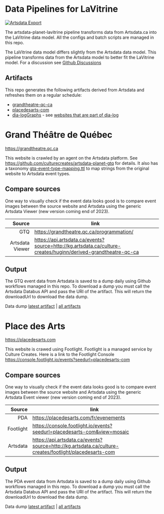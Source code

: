 # Data Pipelines for LaVitrine
[![Artsdata Export](https://github.com/culturecreates/artsdata-planet-lavitrine/actions/workflows/artsdata-export.yml/badge.svg)](https://github.com/culturecreates/artsdata-planet-lavitrine/actions/workflows/artsdata-export.yml)

The artsdata-planet-lavitrine pipeline transforms data from Artsdata.ca into the LaVitrine data model. All the configs and batch scripts are managed in this repo.

The LaVitrine data model differs slightly from the Artsdata data model. This pipeline transforms data from the Artsdata model to better fit the LaVitrine model. For a discussion see [Github Discussions](https://github.com/culturecreates/artsdata-planet-lavitrine/discussions/categories/modelling-discussions)

## Artifacts
This repo generates the following artifacts derived from Artsdata and refreshes them on a regular schedule:
* [grandtheatre-qc-ca](https://api.artsdata.ca/databus/artifact/latest?artifact=http%3A%2F%2Fkg.artsdata.ca%2Fdatabus%2Fculture-creates%2Fartsdata-planet-lavitrine%2Fgrandtheatre-qc-ca)
* [placedesarts-com](https://api.artsdata.ca/databus/artifact/latest?artifact=http%3A%2F%2Fkg.artsdata.ca%2Fdatabus%2Fculture-creates%2Fartsdata-planet-lavitrine%2Fplacedesarts-com)
* [dia-logGraphs](https://api.artsdata.ca/databus/artifact/latest?artifact=http%3A%2F%2Fkg.artsdata.ca%2Fdatabus%2Fculture-creates%2Fartsdata-planet-lavitrine%2Fdia-logGraphs) - see [websites that are part of dia-log](https://kg.artsdata.ca/resource/dia-logGraphs) 



# Grand Théâtre de Québec 

https://grandtheatre.qc.ca

This website is crawled by an agent on the Artsdata platform. See https://github.com/culturecreates/artsdata-planet-gtq for details. It also has a taxonomy [gtq-event-type-mapping.ttl](https://github.com/culturecreates/artsdata-planet-gtq/blob/main/gtq-event-type-mapping.ttl) to map strings from the original website to Artsdata event types. 

## Compare sources

One way to visually check if the event data looks good is to compare event images between the source website and Artsdata using the generic Artsdata Viewer (new version coming end of 2023).

| Source | link |
|-----:|---------------|
|GTQ |  https://grandtheatre.qc.ca/programmation/  |
| Artsdata Viewer|    https://api.artsdata.ca/events?source=http://kg.artsdata.ca/culture-creates/huginn/derived-grandtheatre-qc-ca           |

 
## Output 

The GTQ event data from Artsdata is saved to a dump daily using Github workflows managed in this repo. To download a dump you must call the Artsdata Databus API and pass the URI of the artifact. This will return the downloadUrl to download the data dump. 

Data dump [latest artifact](https://api.artsdata.ca/databus/artifact/latest?artifact=http%3A%2F%2Fkg.artsdata.ca%2Fdatabus%2Fculture-creates%2Fartsdata-planet-lavitrine%2Fgrandtheatre-qc-ca) | [all artifacts](https://api.artsdata.ca/databus/artifact?artifact=http%3A%2F%2Fkg.artsdata.ca%2Fdatabus%2Fculture-creates%2Fartsdata-planet-lavitrine%2Fgrandtheatre-qc-ca) 


# Place des Arts
https://placedesarts.com

This website is crawed using Footlight. Footlight is a managed service by Culture Creates. Here is a link to the Footlight Console
https://console.footlight.io/events?seedurl=placedesarts-com


## Compare sources

One way to visually check if the event data looks good is to compare event images between the source website and Artsdata using the generic Artsdata Event viewer (new version coming end of 2023).

| Source | link |
|-----:|---------------|
|PDA |  https://placedesarts.com/fr/evenements  |
| Footlight | https://console.footlight.io/events?seedurl=placedesarts-com&view=mosaic |
| Artsdata|  https://api.artsdata.ca/events?source=http://kg.artsdata.ca/culture-creates/footlight/placedesarts-com         |


## Output 

The PDA event data from Artsdata is saved to a dump daily using Github workflows managed in this repo. To download a dump you must call the Artsdata Databus API and pass the URI of the artifact. This will return the downloadUrl to download the data dump. 

Data dump [latest artifact](https://api.artsdata.ca/databus/artifact/latest?artifact=http%3A%2F%2Fkg.artsdata.ca%2Fdatabus%2Fculture-creates%2Fartsdata-planet-lavitrine%2Fplacedesarts-com) | [all artifacts](https://api.artsdata.ca/databus/artifact?artifact=http%3A%2F%2Fkg.artsdata.ca%2Fdatabus%2Fculture-creates%2Fartsdata-planet-lavitrine%2Fplacedesarts-com) 
